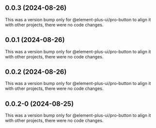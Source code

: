 ## 0.0.3 (2024-08-26)

This was a version bump only for @element-plus-ui/pro-button to align it with other projects, there were no code changes.

## 0.0.1 (2024-08-26)

This was a version bump only for @element-plus-ui/pro-button to align it with other projects, there were no code changes.

## 0.0.2 (2024-08-26)

This was a version bump only for @element-plus-ui/pro-button to align it with other projects, there were no code changes.

## 0.0.2-0 (2024-08-25)

This was a version bump only for @element-plus-ui/pro-button to align it with other projects, there were no code changes.